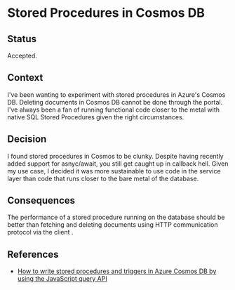 # Stored Procedures in Cosmos DB

## Status

Accepted.

## Context

I've been wanting to experiment with stored procedures in Azure's Cosmos DB. Deleting documents in Cosmos DB cannot be done through the portal. I've always been a fan of running functional code closer to the metal with native SQL Stored Procedures given the right circumstances.

## Decision

I found stored procedures in Cosmos to be clunky. Despite having recently added support for asnyc/await, you still get caught up in callback hell. Given my use case, I decided it was more sustainable to use code in the service layer than code that runs closer to the bare metal of the database.

## Consequences

The performance of a stored procedure running on the database should be better than fetching and deleting documents using HTTP communication protocol via the client .

## References

* [How to write stored procedures and triggers in Azure Cosmos DB by using the JavaScript query API](https://learn.microsoft.com/en-us/azure/cosmos-db/nosql/how-to-write-javascript-query-api)
